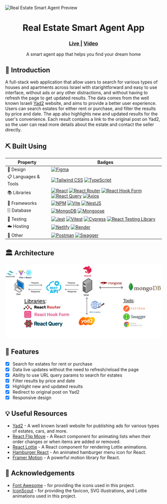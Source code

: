 ![Real Estate Smart Agent Preview](./assets/preview.gif)

<div align="center">
    <h1>Real Estate Smart Agent App</h1>
    <h3>
        <a href="https://real-estate-smart-agent.netlify.app/" color="white">
        Live
        </a>
        <span> | </span>
        <a href="https://youtu.be/8YtzmtPDKsA">
        Video
        </a>
    </h3>
</div>
<div align="center">
    A smart agent app that helps you find your dream home
</div>

## 🧐 Introduction <a name = "introduction"></a>

A full-stack web application that allow users to search for various types of houses and apartments across Israel with starightforward and easy to use interface, without ads or any other distractions, and without having to refresh the page to get updated results. The data comes from the well known Israeli [Yad2](https://www.yad2.co.il/) website, and aims to provide a better user experience. Users can search estates for either rent or purchase, and filter the results by price and date. The app also highlights new and updated results for the user's convenience. Each result contains a link to the original post on Yad2, so the user can read more details about the estate and contact the seller directly.

## ⛏️ Built Using <a name = "built-using"></a>

<table>
    <thead>
        <tr>
            <th>Property</th>
            <th>Badges</th>
        </tr>
    </thead>
    <tbody>
        <tr>
            <td> 🎨 Design</td>
            <td>
                <a href="https://www.figma.com/"><img src="https://img.shields.io/badge/figma-%23F24E1E.svg?style=for-the-badge&logo=figma&logoColor=white" alt="Figma"></a>
            </td>
        </tr>
        <tr>
            <td>📋 Languages & Tools</td>
            <td>
                <a href="https://www.tailwindcss.com/"><img src="https://img.shields.io/badge/tailwindcss-%2338B2AC.svg?style=for-the-badge&logo=tailwind-css&logoColor=white" alt="Tailwind CSS"></a>
                <a href="https://www.typescriptlang.org/"><img src="https://img.shields.io/badge/typescript-%23007ACC.svg?style=for-the-badge&logo=typescript&logoColor=white" alt="TypeScript"></a>
            </td>
        </tr>
        <tr>
            <td>📚 Libraries</td>
            <td>
                <a href="https://www.reactjs.org/"><img src="https://img.shields.io/badge/react-%2320232a.svg?style=for-the-badge&logo=react&logoColor=%2361DAFB" alt="React"></a>
                <a href="https://www.reactrouter.com/"><img src="https://img.shields.io/badge/react_router-%23CA4245.svg?style=for-the-badge&logo=react-router&logoColor=white" alt="React Router"></a>
                <a href="https://react-hook-form.com/"><img src="https://img.shields.io/badge/React%20Hook%20Form-EC5990.svg?style=for-the-badge&logo=React-Hook-Form&logoColor=white" alt="React Hook Form"></a>
                <a href="https://tanstack.com/query/v3/"><img src="https://img.shields.io/badge/React%20Query-FF4154.svg?style=for-the-badge&logo=React-Query&logoColor=white" alt="React Query"></a>
                <a href="https://axios-http.com/"><img src="https://img.shields.io/badge/Axios-5A29E4.svg?style=for-the-badge&logo=Axios&logoColor=white" alt="Axios"></a>
        </tr>
        <tr>
            <td>🚀 Frameworks</td>
            <td>
                <a href="https://www.npmjs.com/"><img src="https://img.shields.io/badge/NPM-%23CB3837.svg?style=for-the-badge&logo=npm&logoColor=white" alt="NPM"></a>
                <a href="https://vitejs.dev/"><img src="https://img.shields.io/badge/vite-%23646CFF.svg?style=for-the-badge&logo=vite&logoColor=white" alt="Vite"></a>
                <a href="https://www.nestjs.com/"><img src="https://img.shields.io/badge/nestjs-%23E0234E.svg?style=for-the-badge&logo=nestjs&logoColor=white" alt="NestJS"></a>
            </td>
        </tr>
        <tr>
            <td>🗄️ Database</td>
            <td>
                <a href="https://www.mongodb.com/"><img src="https://img.shields.io/badge/MongoDB-4EA94B.svg?style=for-the-badge&logo=MongoDB&logoColor=white" alt="MongoDB"></a>
                <a href="https://www.mongoosejs.com/"><img src="https://img.shields.io/badge/Mongoose-880000.svg?style=for-the-badge&logo=Mongoose&logoColor=white" alt="Mongoose"></a>
        </tr>
        <tr>
        <td>🧪 Testing</td>
            <td>
                <a href="https://www.jestjs.io/"><img src="https://img.shields.io/badge/Jest-C21325.svg?style=for-the-badge&logo=Jest&logoColor=white" alt="Jest"></a>
                <a href="https://vitest.dev/"><img src="https://img.shields.io/badge/Vitest-6E9F18.svg?style=for-the-badge&logo=Vitest&logoColor=white" alt="Vitest"></a>
                <a href="https://www.cypress.io/"><img src="https://img.shields.io/badge/Cypress-17202C.svg?style=for-the-badge&logo=Cypress&logoColor=white" alt="Cypress"></a>
                <a href="https://testing-library.com/docs/react-testing-library/intro/"><img src="https://img.shields.io/badge/-TestingLibrary-%23E33332?style=for-the-badge&logo=testing-library&logoColor=white" alt="React Testing Library"></a>
            </td>
        </tr>
        <tr>
        <td>☁️ Hosting</td>
            <td>
                <a href="https://netlify.com/"><img src="https://img.shields.io/badge/Netlify-00C7B7.svg?style=for-the-badge&logo=Netlify&logoColor=white" alt="Netlify"></a>
                <a href="https://render.com/"><img src="https://img.shields.io/badge/Render-46E3B7.svg?style=for-the-badge&logo=Render&logoColor=white" alt="Render"></a>
            </td>
        </tr>
        <tr>
            <td>🥅 Other</td>
            <td>
                <a href="https://www.postman.com/"><img src="https://img.shields.io/badge/Postman-FF6C37.svg?style=for-the-badge&logo=Postman&logoColor=white" alt="Postman"></a>
                <a href="https://www.swagger.io/"><img src="https://img.shields.io/badge/Swagger-85EA2D.svg?style=for-the-badge&logo=Swagger&logoColor=black" alt="Swagger"></a>
            </td>
    </tbody>
</table>

## 🏛️ Architecture

![Architecture](./assets/architecture.png)

## 🎈 Features <a name="features"></a>

- [x] Search for estates for rent or purchase
- [x] Data live updates without the need to refresh/reload the page
- [x] Ability to use URL query params to search for estates
- [x] Filter results by price and date
- [x] Highlight new and updated results
- [x] Redirect to original post on Yad2
- [x] Responsive design

## 💡 Useful Resources <a name ="useful-resources"></a>

- [Yad2](https://www.yad2.co.il/) - A well known Israeli website for publishing ads for various types of estates, cars, and more.
- [React Flip Move](https://joshwcomeau.github.io/react-flip-move/) - A React component for animating lists when their order changes or when items are added or removed.
- [React Lottie](https://www.npmjs.com/package/react-lottie) - A React component for rendering Lottie animations.
- [Hamburger React](https://github.com/cyntler/hamburger-react) - An animated hamburger menu icon for React.
- [Framer Motion](https://www.framer.com/motion/) - A powerful motion library for React.

## 🙏 Acknowledgements <a name ="acknowledgements"></a>

- [Font Awesome](https://fontawesome.com/) - for providing the icons used in this project.
- [IconScout](https://iconscout.com/) - for providing the favicon, SVG illustrations, and Lottie animations used in this project.
